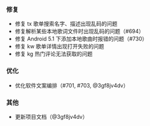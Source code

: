 ### 修复

- 修复 tx 歌单搜索名字、描述出现乱码的问题
- 修复解析某些本地歌词文件时出现乱码的问题（#694）
- 修复 Android 5.1 下添加本地歌曲时报错的问题（#730）
- 修复 kw 歌单详情出现打开失败的问题
- 修复 kg 热门评论无法获取的问题

### 优化

- 优化软件文案编排（#701, #703, @3gf8jv4dv）

### 其他

- 更新项目文档（@3gf8jv4dv）
